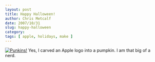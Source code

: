 ```yaml
---
layout: post
title: Happy Halloween!
author: Chris Metcalf
date: 2007/10/31
slug: happy-halloween
category: 
tags: [ apple, holidays, make ]
---
```


[![Punkins!](http://farm3.static.flickr.com/2062/1812151869_6c7742ca12.jpg?v=0)](http://flickr.com/photos/chrismetcalf/1812151869/in/set-72157602819835194/)
Yes, I carved an Apple logo into a pumpkin. I am that big of a nerd.
